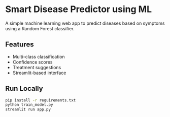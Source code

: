 # Smart Disease Predictor using ML

A simple machine learning web app to predict diseases based on symptoms using a Random Forest classifier.

## Features
- Multi-class classification
- Confidence scores
- Treatment suggestions
- Streamlit-based interface

## Run Locally

```bash
pip install -r requirements.txt
python train_model.py
streamlit run app.py
```
